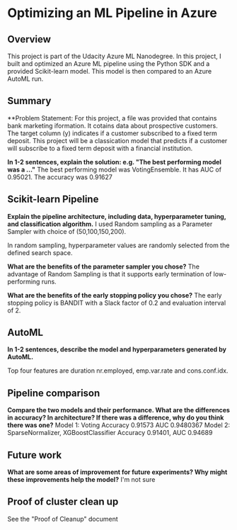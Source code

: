 # Optimizing an ML Pipeline in Azure

## Overview
This project is part of the Udacity Azure ML Nanodegree.
In this project, I built and optimized an Azure ML pipeline using the Python SDK and a provided Scikit-learn model.
This model is then compared to an Azure AutoML run.

## Summary
**Problem Statement: 
For this project, a file was provided that contains bank marketing iformation. It cotains data about prospective customers. The target column (y) indicates if a customer subscribed to a fixed term deposit. This project will be a classication model that predicts if a customer will subscribe to a fixed term deposit with a financial institution.

**In 1-2 sentences, explain the solution: e.g. "The best performing model was a ..."**
The best performing model was VotingEnsemble. It has AUC of 0.95021. The accuracy was 0.91627

## Scikit-learn Pipeline
**Explain the pipeline architecture, including data, hyperparameter tuning, and classification algorithm.**
I used Random sampling as a Parameter Sampler with choice of (50,100,150,200).   

In random sampling, hyperparameter values are randomly selected from the defined search space.

**What are the benefits of the parameter sampler you chose?**
The advantage of Random Sampling is that it supports early termination of low-performing runs.

**What are the benefits of the early stopping policy you chose?**
The early  stopping policy is BANDIT with a Slack factor of 0.2 and evaluation interval of 2.

## AutoML
**In 1-2 sentences, describe the model and hyperparameters generated by AutoML.**

Top four features are duration nr.employed, emp.var.rate and cons.conf.idx.

## Pipeline comparison
**Compare the two models and their performance. What are the differences in accuracy? In architecture? If there was a difference, why do you think there was one?**
Model 1: Voting Accuracy 0.91573 AUC 0.9480367
Model 2: SparseNormalizer, XGBoostClassifier Accuracy 0.91401, AUC 0.94689

## Future work
**What are some areas of improvement for future experiments? Why might these improvements help the model?**
I'm not sure

## Proof of cluster clean up
See the "Proof of Cleanup" document
